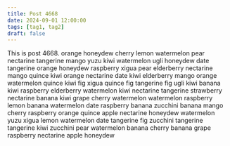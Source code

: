 ```yaml
---
title: Post 4668
date: 2024-09-01 12:00:00
tags: [tag1, tag2]
draft: false
---
```

This is post 4668.
orange
honeydew
cherry
lemon
watermelon
pear
nectarine
tangerine
mango
yuzu
kiwi
watermelon
ugli
honeydew
date
tangerine
orange
honeydew
raspberry
xigua
pear
elderberry
nectarine
mango
quince
kiwi
orange
nectarine
date
kiwi
elderberry
mango
orange
watermelon
quince
kiwi
fig
xigua
quince
fig
tangerine
fig
ugli
kiwi
banana
kiwi
raspberry
elderberry
watermelon
kiwi
nectarine
tangerine
strawberry
nectarine
banana
kiwi
grape
cherry
watermelon
watermelon
raspberry
lemon
banana
watermelon
date
raspberry
banana
zucchini
banana
mango
cherry
raspberry
orange
quince
apple
nectarine
honeydew
watermelon
yuzu
xigua
lemon
watermelon
date
tangerine
fig
zucchini
tangerine
tangerine
kiwi
zucchini
pear
watermelon
banana
cherry
banana
grape
raspberry
nectarine
apple
honeydew
